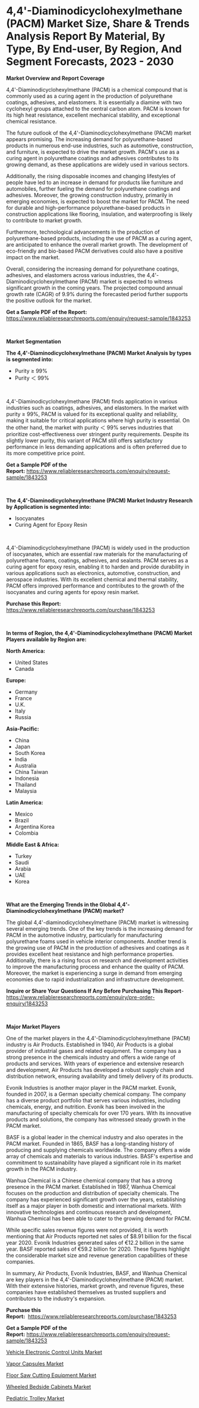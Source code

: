 <p><h1>4,4'-Diaminodicyclohexylmethane (PACM) Market Size, Share & Trends Analysis Report By Material, By Type, By End-user, By Region, And Segment Forecasts, 2023 - 2030</h1></p><p><strong>Market Overview and Report Coverage</strong></p>
<p><p>4,4'-Diaminodicyclohexylmethane (PACM) is a chemical compound that is commonly used as a curing agent in the production of polyurethane coatings, adhesives, and elastomers. It is essentially a diamine with two cyclohexyl groups attached to the central carbon atom. PACM is known for its high heat resistance, excellent mechanical stability, and exceptional chemical resistance.</p><p>The future outlook of the 4,4'-Diaminodicyclohexylmethane (PACM) market appears promising. The increasing demand for polyurethane-based products in numerous end-use industries, such as automotive, construction, and furniture, is expected to drive the market growth. PACM's use as a curing agent in polyurethane coatings and adhesives contributes to its growing demand, as these applications are widely used in various sectors.</p><p>Additionally, the rising disposable incomes and changing lifestyles of people have led to an increase in demand for products like furniture and automobiles, further fueling the demand for polyurethane coatings and adhesives. Moreover, the growing construction industry, primarily in emerging economies, is expected to boost the market for PACM. The need for durable and high-performance polyurethane-based products in construction applications like flooring, insulation, and waterproofing is likely to contribute to market growth.</p><p>Furthermore, technological advancements in the production of polyurethane-based products, including the use of PACM as a curing agent, are anticipated to enhance the overall market growth. The development of eco-friendly and bio-based PACM derivatives could also have a positive impact on the market.</p><p>Overall, considering the increasing demand for polyurethane coatings, adhesives, and elastomers across various industries, the 4,4'-Diaminodicyclohexylmethane (PACM) market is expected to witness significant growth in the coming years. The projected compound annual growth rate (CAGR) of 9.9% during the forecasted period further supports the positive outlook for the market.</p></p>
<p><strong>Get a Sample PDF of the Report:</strong> <a href="https://www.reliableresearchreports.com/enquiry/request-sample/1843253">https://www.reliableresearchreports.com/enquiry/request-sample/1843253</a></p>
<p>&nbsp;</p>
<p><strong>Market Segmentation</strong></p>
<p><strong>The 4,4'-Diaminodicyclohexylmethane (PACM) Market Analysis by types is segmented into:</strong></p>
<p><ul><li>Purity ≥ 99%</li><li>Purity ＜ 99%</li></ul></p>
<p>&nbsp;</p>
<p><p>4,4'-Diaminodicyclohexylmethane (PACM) finds application in various industries such as coatings, adhesives, and elastomers. In the market with purity ≥ 99%, PACM is valued for its exceptional quality and reliability, making it suitable for critical applications where high purity is essential. On the other hand, the market with purity ＜ 99% serves industries that prioritize cost-effectiveness over stringent purity requirements. Despite its slightly lower purity, this variant of PACM still offers satisfactory performance in less demanding applications and is often preferred due to its more competitive price point.</p></p>
<p><strong>Get a Sample PDF of the Report:</strong>&nbsp;<a href="https://www.reliableresearchreports.com/enquiry/request-sample/1843253">https://www.reliableresearchreports.com/enquiry/request-sample/1843253</a></p>
<p>&nbsp;</p>
<p><strong>The 4,4'-Diaminodicyclohexylmethane (PACM) Market Industry Research by Application is segmented into:</strong></p>
<p><ul><li>Isocyanates</li><li>Curing Agent for Epoxy Resin</li></ul></p>
<p>&nbsp;</p>
<p><p>4,4'-Diaminodicyclohexylmethane (PACM) is widely used in the production of isocyanates, which are essential raw materials for the manufacturing of polyurethane foams, coatings, adhesives, and sealants. PACM serves as a curing agent for epoxy resin, enabling it to harden and provide durability in various applications such as electronics, automotive, construction, and aerospace industries. With its excellent chemical and thermal stability, PACM offers improved performance and contributes to the growth of the isocyanates and curing agents for epoxy resin market.</p></p>
<p><strong>Purchase this Report:</strong>&nbsp; <a href="https://www.reliableresearchreports.com/purchase/1843253">https://www.reliableresearchreports.com/purchase/1843253</a></p>
<p>&nbsp;</p>
<p><strong>In terms of Region, the 4,4'-Diaminodicyclohexylmethane (PACM) Market Players available by Region are:</strong></p>
<p>
    <p> <strong> North America: </strong>
        <ul>
            <li>United States</li>
            <li>Canada</li>
        </ul>
        </p> 
    <p> <strong> Europe: </strong>
        <ul>
            <li>Germany</li>
            <li>France</li>
            <li>U.K.</li>
            <li>Italy</li>
            <li>Russia</li>
        </ul>
        </p> 
    <p> <strong> Asia-Pacific: </strong>
        <ul>
            <li>China</li>
            <li>Japan</li>
            <li>South Korea</li>
            <li>India</li>
            <li>Australia</li>
            <li>China Taiwan</li>
            <li>Indonesia</li>
            <li>Thailand</li>
            <li>Malaysia</li>
        </ul>
        </p> 
    <p> <strong> Latin America: </strong>
        <ul>
            <li>Mexico</li>
            <li>Brazil</li>
            <li>Argentina Korea</li>
            <li>Colombia</li>
        </ul>
        </p> 
    <p> <strong> Middle East & Africa: </strong>
        <ul>
            <li>Turkey</li>
            <li>Saudi</li>
            <li>Arabia</li>
            <li>UAE</li>
            <li>Korea</li>
        </ul>
    </p>
    </p>
<p>&nbsp;</p>
<p><strong>What are the Emerging Trends in the Global 4,4'-Diaminodicyclohexylmethane (PACM) market?</strong></p>
<p><p>The global 4,4'-diaminodicyclohexylmethane (PACM) market is witnessing several emerging trends. One of the key trends is the increasing demand for PACM in the automotive industry, particularly for manufacturing polyurethane foams used in vehicle interior components. Another trend is the growing use of PACM in the production of adhesives and coatings as it provides excellent heat resistance and high performance properties. Additionally, there is a rising focus on research and development activities to improve the manufacturing process and enhance the quality of PACM. Moreover, the market is experiencing a surge in demand from emerging economies due to rapid industrialization and infrastructure development.</p></p>
<p><strong>Inquire or Share Your Questions If Any Before Purchasing This Report</strong>- <a href="https://www.reliableresearchreports.com/enquiry/pre-order-enquiry/1843253">https://www.reliableresearchreports.com/enquiry/pre-order-enquiry/1843253</a></p>
<p>&nbsp;</p>
<p><strong>Major Market Players</strong></p>
<p><p>One of the market players in the 4,4'-Diaminodicyclohexylmethane (PACM) industry is Air Products. Established in 1940, Air Products is a global provider of industrial gases and related equipment. The company has a strong presence in the chemicals industry and offers a wide range of products and services. With years of experience and extensive research and development, Air Products has developed a robust supply chain and distribution network, ensuring availability and timely delivery of its products.</p><p>Evonik Industries is another major player in the PACM market. Evonik, founded in 2007, is a German specialty chemical company. The company has a diverse product portfolio that serves various industries, including chemicals, energy, and nutrition. Evonik has been involved in the manufacturing of specialty chemicals for over 170 years. With its innovative products and solutions, the company has witnessed steady growth in the PACM market.</p><p>BASF is a global leader in the chemical industry and also operates in the PACM market. Founded in 1865, BASF has a long-standing history of producing and supplying chemicals worldwide. The company offers a wide array of chemicals and materials to various industries. BASF's expertise and commitment to sustainability have played a significant role in its market growth in the PACM industry.</p><p>Wanhua Chemical is a Chinese chemical company that has a strong presence in the PACM market. Established in 1987, Wanhua Chemical focuses on the production and distribution of specialty chemicals. The company has experienced significant growth over the years, establishing itself as a major player in both domestic and international markets. With innovative technologies and continuous research and development, Wanhua Chemical has been able to cater to the growing demand for PACM.</p><p>While specific sales revenue figures were not provided, it is worth mentioning that Air Products reported net sales of $8.91 billion for the fiscal year 2020. Evonik Industries generated sales of €12.2 billion in the same year. BASF reported sales of €59.2 billion for 2020. These figures highlight the considerable market size and revenue generation capabilities of these companies.</p><p>In summary, Air Products, Evonik Industries, BASF, and Wanhua Chemical are key players in the 4,4'-Diaminodicyclohexylmethane (PACM) market. With their extensive histories, market growth, and revenue figures, these companies have established themselves as trusted suppliers and contributors to the industry's expansion.</p></p>
<p><strong>Purchase this Report:</strong>&nbsp;&nbsp;<a href="https://www.reliableresearchreports.com/purchase/1843253">https://www.reliableresearchreports.com/purchase/1843253</a></p>
<p></p>
<p><strong>Get a Sample PDF of the Report:</strong>&nbsp;<a href="https://www.reliableresearchreports.com/enquiry/request-sample/1843253">https://www.reliableresearchreports.com/enquiry/request-sample/1843253</a></p>
<p><p><a href="https://github.com/dringals/Market-Research-Report-List-1/blob/main/vehicle-electronic-control-units-market.md">Vehicle Electronic Control Units Market</a></p><p><a href="https://www.linkedin.com/pulse/vapor-capsules-market-size-2023-2030-global-industrial/">Vapor Capsules Market</a></p><p><a href="https://github.com/Paul14Anderson63/Market-Research-Report-List-1/blob/main/floor-saw-cutting-equipment-market.md">Floor Saw Cutting Equipment Market</a></p><p><a href="https://medium.com/@christianhunter987/wheeled-bedside-cabinets-market-furnishes-information-on-market-share-market-trends-and-market-e5038c4fe9ae">Wheeled Bedside Cabinets Market</a></p><p><a href="https://medium.com/@jaylonlesch/pediatric-trolley-market-research-report-its-history-and-forecast-2023-to-2030-d8b278c6eaad">Pediatric Trolley Market</a></p></p>
